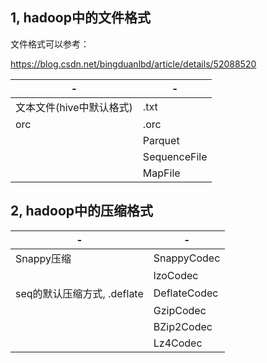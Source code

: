 ## 1, hadoop中的文件格式

文件格式可以参考：

https://blog.csdn.net/bingduanlbd/article/details/52088520



| -                        | -            |
| ------------------------ | ------------ |
| 文本文件(hive中默认格式) | .txt         |
| orc                      | .orc         |
|                          | Parquet      |
|                          | SequenceFile |
|                          | MapFile      |







## 2, hadoop中的压缩格式

| -                           | -            |
| --------------------------- | ------------ |
| Snappy压缩                  | SnappyCodec  |
|                             | lzoCodec     |
| seq的默认压缩方式, .deflate | DeflateCodec |
|                             | GzipCodec    |
|                             | BZip2Codec   |
|                             | Lz4Codec     |

